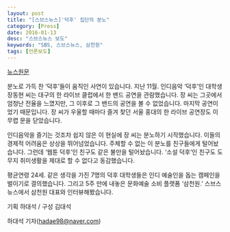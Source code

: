 ```yaml
---
layout: post
title: "[스브스뉴스]'덕후' 집단의 분노"
category: [Press]
date: 2016-01-13
desc: "스브스뉴스 보도"
keywords: "SBS, 스브스뉴스, 삼천원"
tags: [언론보도]
---
```


[뉴스원문](http://news.naver.com/main/read.nhn?mode=LSD&mid=sec&oid=055&aid=0000418972&sid1=001)


분노로 가득 찬 ‘덕후’들이 움직인 사연이 있습니다. 지난 11월. 인디음악 ‘덕후’인 대학생 장동현 씨는 대구의 한 라이브 클럽에서 한 밴드 공연을 관람했습니다. 장 씨는 그곳에서 엄청난 전율을 느꼈지만, 그 이후로 그 밴드의 공연을 볼 수 없었습니다. 마지막 공연이었기 때문입니다. 장 씨가 우울할 때마다 즐겨 찾던 서울 홍대의 한 라이브 공연장도 이 무렵 문을 닫았습니다.

인디음악을 즐기는 것조차 쉽지 않은 이 현실에 장 씨는 분노하기 시작했습니다. 이들의 경제적 어려움은 상상을 뛰어넘었습니다. 주체할 수 없는 이 분노를 친구들에게 털어놨습니다. 그런데 ‘웹툰 덕후’인 친구도 같은 불만을 털어놨습니다. ‘소설 덕후’인 친구도 도무지 취미생활을 제대로 할 수 없다고 동감했습니다.

평균연령 24세. 같은 생각을 가진 7명의 덕후 대학생들은 인디 예술인을 돕는 캠페인을 벌이기로 결의했습니다. 그리고 5주 만에 내놓은 문화예술 소비 플랫폼 ‘삼천원.’ 스브스뉴스에서 삼천원 대표와 인터뷰해봤습니다.

기획 하대석 / 구성 김대석

하대석 기자(hadae98@naver.com)

